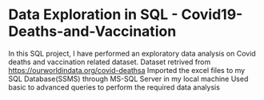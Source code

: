 # Data Exploration in SQL - Covid19-Deaths-and-Vaccination
In this SQL project, I have performed an exploratory data analysis on Covid deaths and vaccination related dataset.
Dataset retrived from https://ourworldindata.org/covid-deathsa 
Imported the excel files to my SQL Database(SSMS) through MS-SQL Server in my local machine 
Used basic to advanced queries to perform the required data analysis

